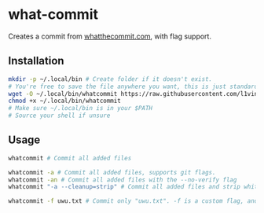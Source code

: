 # what-commit

Creates a commit from [whatthecommit.com](http://whatthecommit.com/), with flag support.

## Installation

```bash
mkdir -p ~/.local/bin # Create folder if it doesn't exist. 
# You're free to save the file anywhere you want, this is just standard
wget -O ~/.local/bin/whatcommit https://raw.githubusercontent.com/l1ving/what-commit/master/whatcommit
chmod +x ~/.local/bin/whatcommit
# Make sure ~/.local/bin is in your $PATH
# Source your shell if unsure
```

## Usage

```bash
whatcommit # Commit all added files
```

```bash
whatcommit -a # Commit all added files, supports git flags.
whatcommit -an # Commit all added files with the --no-verify flag
whatcommit "-a --cleanup=strip" # Commit all added files and strip whitespace from file
```

```bash
whatcommit -f uwu.txt # Commit only "uwu.txt". -f is a custom flag, and will not be passed to git.
```
